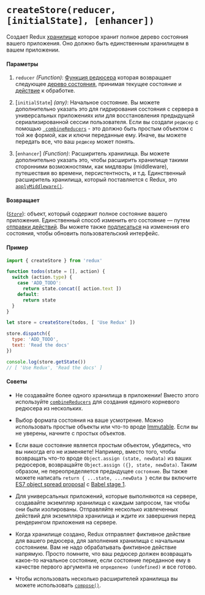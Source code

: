 # `createStore(reducer, [initialState], [enhancer])`

Создает Redux [хранилище](Store.md) которое хранит полное дерево состояния вашего приложения. Оно должно быть единственным хранилищем в вашем приложении.

#### Параметры

  1. `reducer` *(Function)*: [Функция редюсера](../Glossary.md#reducer) которая возвращает следующее [дерево состояния](../Glossary.md#state), принимая текущее состояние и [действие](../Glossary.md#action) к обработке.

  2. [`initialState`] *(any)*: Начальное состояние. Вы можете дополнительно указать это для гидрирования состояния с сервера в универсальных приложениях или для восстановления предыдущей сериализированной сессии пользователя. Если вы создали `редюсер` с помощью [` combineReducers`](combineReducers.md) - это должно быть простым объектом с той же формой, как и ключи переданные ему. Иначе, вы можете передать все, что ваш `редюсер` может понять.

  3. [`enhancer`] *(Function)*: Расширитель хранилища. Вы можете дополнительно указать это, чтобы расширить хранилище такими сторонними возможностями, как мидлвэры (middleware), путешествия во времени, персистентность, и т.д. Единственный расширитель хранилища, который поставляется с Redux, это [`applyMiddleware()`](applyMiddleware.md).

#### Возвращает

([*`Store`*](Store.md)): объект, который содержит полное состояние вашего приложения. Единственный способ изменить его состояние — путем [отправки действий](Store.md#dispatch). Вы можете также [подписаться](Store.md#subscribe) на изменения его состояния, чтобы обновить пользовательский интерфейс.

#### Пример

```js
import { createStore } from 'redux'

function todos(state = [], action) {
  switch (action.type) {
    case 'ADD_TODO':
      return state.concat([ action.text ])
    default:
      return state
  }
}

let store = createStore(todos, [ 'Use Redux' ])

store.dispatch({
  type: 'ADD_TODO',
  text: 'Read the docs'
})

console.log(store.getState())
// [ 'Use Redux', 'Read the docs' ]
```

#### Советы

  * Не создавайте более одного хранилища в приложении! Вместо этого используйте [`combineReducers`](combineReducers.md) для создания единого корневого редюсера из нескольких.

  * Выбор формата состояния на ваше усмотрение. Можно использовать простые объекты или что-то вроде [Immutable](http://facebook.github.io/immutable-js/). Если вы не уверены, начните с простых объектов.

  * Если ваше состояние является простым объектом, убедитесь, что вы никогда его не изменяете! Например, вместо того, чтобы возвращать что-то вроде `Object.assign (state, newData)` из ваших редюсеров, возвращайте `Object.assign ({}, state, newData)`. Таким образом, не переопределяется предыдущее `состояние`. Вы также можете написать `return { ...state, ...newData }` если вы включите [ES7 object spread proposal](https://github.com/sebmarkbage/ecmascript-rest-spread) с [Babel stage 1](http://babeljs.io/docs/usage/experimental/).

  * Для универсальных приложений, которые выполняются на сервере, создавайте экземпляр хранилища с каждым запросом, так чтобы они были изолированы. Отправляйте несколько извлеченных действий для экземпляра хранилища и ждите их завершения перед рендерингом приложения на сервере.

  * Когда хранилище создано, Redux отправляет фиктивное действие для вашего редюсера, для заполнения хранилища с начальным состоянием. Вам не надо обрабатывать фиктивное действие напрямую. Просто помните, что ваш редюсер должен возвращать какое-то начальное состояние, если состояние переданное ему в качестве первого аргумента не `определено (undefined)` и все готово.

  * Чтобы использовать несколько расширителей хранилища вы можете использовать [`compose()`](compose.md).
